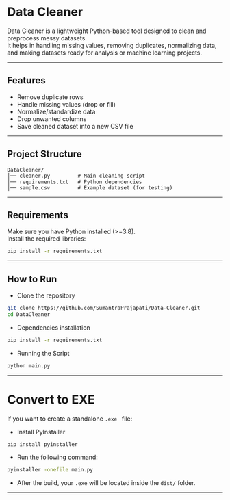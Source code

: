 
#  Data Cleaner

Data Cleaner is a lightweight Python-based tool designed to clean and preprocess messy datasets.  
It helps in handling missing values, removing duplicates, normalizing data, and making datasets ready for analysis or machine learning projects.

---

##  Features
- Remove duplicate rows
- Handle missing values (drop or fill)
- Normalize/standardize data
- Drop unwanted columns
- Save cleaned dataset into a new CSV file

---
## Project Structure
```
DataCleaner/
│── cleaner.py         # Main cleaning script
│── requirements.txt   # Python dependencies
│── sample.csv         # Example dataset (for testing)
```

---

## Requirements
Make sure you have Python installed (>=3.8).  
Install the required libraries:

```bash
pip install -r requirements.txt
```
---
## How to Run
- Clone the repository

```bash
git clone https://github.com/SumantraPrajapati/Data-Cleaner.git
cd DataCleaner
```
- Dependencies installation
  
```bash
pip install -r requirements.txt
```

- Running the Script
```bash
python main.py
```
---

# Convert to EXE
If you want to create a standalone ```.exe ``` file:

- Install PyInstaller
```bash
pip install pyinstaller
```
- Run the following command:
```bash
pyinstaller -onefile main.py
```
- After the build, your ```.exe``` will be located inside the ```dist/``` folder.

---
